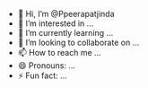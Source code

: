 - 👋 Hi, I’m @Ppeerapatjinda
- 👀 I’m interested in ...
- 🌱 I’m currently learning ...
- 💞️ I’m looking to collaborate on ...
- 📫 How to reach me ...
- 😄 Pronouns: ...
- ⚡ Fun fact: ...

<!---
Ppeerapatjinda/Ppeerapatjinda is a ✨ special ✨ repository because its `README.md` (this file) appears on your GitHub profile.
You can click the Preview link to take a look at your changes.
--->
